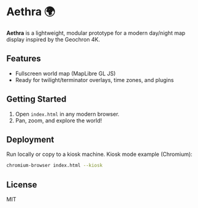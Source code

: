 # Aethra 🌍

**Aethra** is a lightweight, modular prototype for a modern day/night map display inspired by the Geochron 4K.

## Features
- Fullscreen world map (MapLibre GL JS)
- Ready for twilight/terminator overlays, time zones, and plugins

## Getting Started
1. Open `index.html` in any modern browser.
2. Pan, zoom, and explore the world!

## Deployment
Run locally or copy to a kiosk machine. Kiosk mode example (Chromium):
```bash
chromium-browser index.html --kiosk
```

## License
MIT
